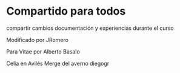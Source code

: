 # Compartido para todos

compartir cambios documentación y experiencias durante el curso

Modificado por JRomero

Para Vitae por Alberto Basalo


Celia en Avilés
Merge del averno
diegogr
